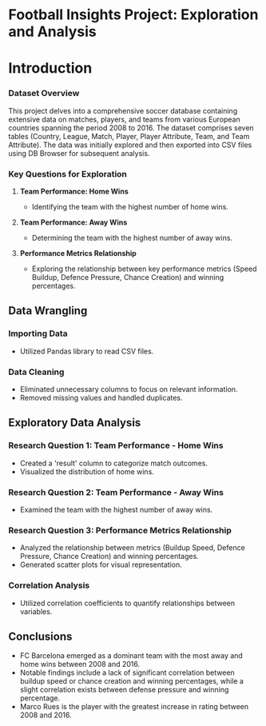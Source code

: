# Football Insights Project: Exploration and Analysis

# Introduction

### Dataset Overview

This project delves into a comprehensive soccer database containing extensive data on matches, players, and teams from various European countries spanning the period 2008 to 2016. The dataset comprises seven tables (Country, League, Match, Player, Player Attribute, Team, and Team Attribute). The data was initially explored and then exported into CSV files using DB Browser for subsequent analysis.

### Key Questions for Exploration

1. **Team Performance: Home Wins**
   - Identifying the team with the highest number of home wins.

2. **Team Performance: Away Wins**
   - Determining the team with the highest number of away wins.

3. **Performance Metrics Relationship**
   - Exploring the relationship between key performance metrics (Speed Buildup, Defence Pressure, Chance Creation) and winning percentages.

## Data Wrangling

### Importing Data

- Utilized Pandas library to read CSV files.

### Data Cleaning

- Eliminated unnecessary columns to focus on relevant information.
- Removed missing values and handled duplicates.

## Exploratory Data Analysis

### Research Question 1: Team Performance - Home Wins

- Created a 'result' column to categorize match outcomes.
- Visualized the distribution of home wins.

### Research Question 2: Team Performance - Away Wins

- Examined the team with the highest number of away wins.
  
### Research Question 3: Performance Metrics Relationship

- Analyzed the relationship between metrics (Buildup Speed, Defence Pressure, Chance Creation) and winning percentages.
- Generated scatter plots for visual representation.

### Correlation Analysis

- Utilized correlation coefficients to quantify relationships between variables.

## Conclusions

- FC Barcelona emerged as a dominant team with the most away and home wins between 2008 and 2016.
- Notable findings include a lack of significant correlation between buildup speed or chance creation and winning percentages, while a slight correlation exists between defense pressure and winning percentage.
- Marco Rues is the player with the greatest increase in rating between 2008 and 2016.

